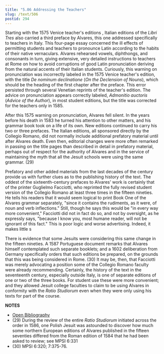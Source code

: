 ```yaml
---
title: "5.06 Addressing the Teachers"
slug: /text/506
postid: 294
---
```

Starting with the 1575 Venice teacher's editions , Italian editions of the *Libri Tres* also carried a third preface by Alvares, this one addressed specifically to teachers in Italy. This four-page essay concerned the ill effects of permitting students and teachers to pronounce Latin according to the habits of their native vernaculars. Alvares rehearsed vowels, diphthongs, and consonants in turn, giving extensive, very detailed instructions to teachers at Rome on how to avoid corruptions of good Latin pronunciation deriving from the natural accents of their Italian students. Curiously, this warning on pronunciation was incorrectly labeled in the 1575 Venice teacher's edition, with the title *De nominum declinatione* (*On the Declension of Nouns*), which should be the heading of the first chapter after the preface. This error persisted through several Venetian reprints of the teacher's edition. The advice on pronunciation appears correctly labeled, *Admonitio auctoris* (*Advice of the Author*), in most student editions, but the title was corrected for the teachers only in 1585.

After this 1575 warning on pronunciation, Alvares fell silent. In the years before his death in 1583 he turned his attention to other matters, and his grammar book took on a life of its own. New editions continued to carry his two or three prefaces. The Italian editions, all sponsored directly by the Collegio Romano, did not normally include additional prefatory material until after Alvares death. Even then, editorial changes were more often remarked in passing on the title pages than described in detail in prefatory material, perhaps out of respect for the authority of Alvares and in the service of maintaining the myth that all the Jesuit schools were using the same grammar. (29)

Prefatory and other added materials from the last decades of the century provide us with further clues as to the publishing history of the text. The oddest of the sixteenth-century prefaces to Alvares' work is certainly that of the printer Guglielmo Facciotti, who reprinted the fully revised student version of the Collegio Romano at least three times in the fifteen nineties. He tells his readers that it would seem logical to print Book One of the Alvares grammar separately, "since it contains the rudiments, as it were, of noun and verb inflections." Still, though he says this would be "in every way more convenient," Facciotti did not in fact do so, and not by oversight, as he expressly says, "because I know you, most humane reader, will not be ignorant of this fact." This is poor logic and worse advertising. Indeed, it makes little s

There is evidence that some Jesuits were considering this same change in the fifteen nineties. A 1587 Portuguese document remarks that Alvares himself contemplated such separate booklets; and a 1602 deliberation from Germany specifically orders that such editions be prepared, on the grounds that this was being considered in Rome. (30) It may be, then, that Facciotti was merely advocating a position some of the Collegio Romano faculty were already recommending. Certainly, the history of the text in the seventeenth century, especially outside Italy, is one of separate editions of one or two of the three books. For student use these were more convenient; and they allowed Jesuit college faculties to claim to be using Alvares in conformity with the *Ratio Studiorum* even when they were only using his texts for part of the course.

**NOTES**
* [Open Bibliography](/bibliography.pdf)
* (29) During the review of the entire *Ratio Studiorum* initiated across the order in 1586, one Polish Jesuit was astounded to discover how much some northern European editions of Alvares published in the fifteen seventies differed from the Roman edition of 1584 that he had been asked to review; see MPSI 6:331
* (30) MPSI 6:320; 7:375-76.
